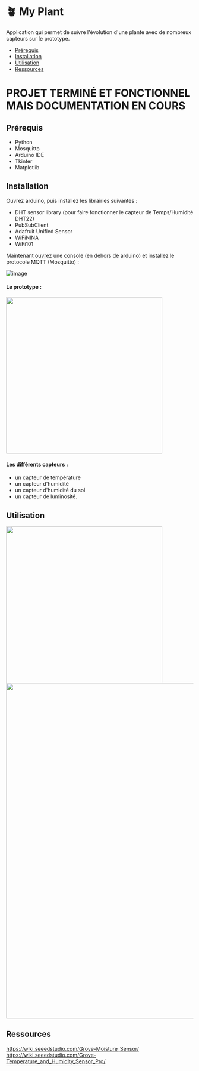 # 🪴 My Plant

Application qui permet de suivre l'évolution d'une plante avec de nombreux capteurs sur le prototype. <br>

* [Prérequis](#requirements)
* [Installation](#installation)
* [Utilisation](#usage)
* [Ressources](#resources)

# PROJET TERMINÉ ET FONCTIONNEL MAIS DOCUMENTATION EN COURS

## Prérequis
- Python
- Mosquitto
- Arduino IDE
- Tkinter
- Matplotlib
  
## Installation

Ouvrez arduino, puis installez les librairies suivantes : 
- DHT sensor library (pour faire fonctionner le capteur de Temps/Humidité DHT22)
- PubSubClient
- Adafruit Unified Sensor
- WiFiNINA
- WiFi101

Maintenant ouvrez une console (en dehors de arduino) et installez le protocole MQTT (Mosquitto) : 


![image](https://github.com/itsKevinJM/myplant/assets/90609887/032a1fd1-f98c-49d7-a4ee-6dcb02303e84)

#### Le prototype :
<img src="https://github.com/itsKevinJM/myplant/assets/90609887/91eca688-7abf-4f7a-a3e4-aac9e5532e16" width="420px"/>
<br>

#### Les différents capteurs :

- un capteur de température
- un capteur d'humidité
- un capteur d'humidité du sol
- un capteur de luminosité.

## Utilisation
<img src="https://github.com/itsKevinJM/myplant/assets/90609887/e4a19761-51fa-4555-acae-845b20781687" width="420px"/>
<img src="https://github.com/itsKevinJM/myplant/assets/90609887/de6f740f-4d41-41ce-a42a-28c6f9ace506" width="900px"/> 

## Ressources
https://wiki.seeedstudio.com/Grove-Moisture_Sensor/ <br>
https://wiki.seeedstudio.com/Grove-Temperature_and_Humidity_Sensor_Pro/


